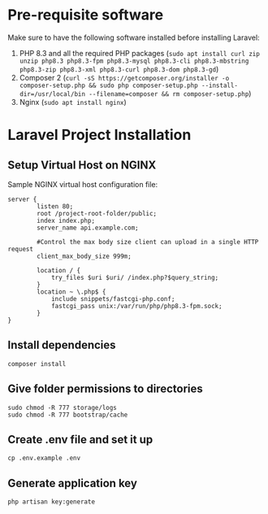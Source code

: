 # Pre-requisite software

Make sure to have the following software installed before installing Laravel:

1. PHP 8.3 and all the required PHP packages (`sudo apt install curl zip unzip php8.3 php8.3-fpm php8.3-mysql php8.3-cli php8.3-mbstring php8.3-zip php8.3-xml php8.3-curl php8.3-dom php8.3-gd`)
2. Composer 2 (`curl -sS https://getcomposer.org/installer -o composer-setup.php && sudo php composer-setup.php --install-dir=/usr/local/bin --filename=composer && rm composer-setup.php`)
3. Nginx (`sudo apt install nginx`)

# Laravel Project Installation

## Setup Virtual Host on NGINX

Sample NGINX virtual host configuration file:
```
server {
		listen 80;
		root /project-root-folder/public;
		index index.php;
		server_name api.example.com;

		#Control the max body size client can upload in a single HTTP request
		client_max_body_size 999m;

		location / {
			try_files $uri $uri/ /index.php?$query_string;
		}
		location ~ \.php$ {
			include snippets/fastcgi-php.conf;
			fastcgi_pass unix:/var/run/php/php8.3-fpm.sock;
		}
}
```

## Install dependencies

```
composer install
```

## Give folder permissions to directories

```
sudo chmod -R 777 storage/logs
sudo chmod -R 777 bootstrap/cache
```

## Create .env file and set it up

```
cp .env.example .env
```

## Generate application key

```
php artisan key:generate
```